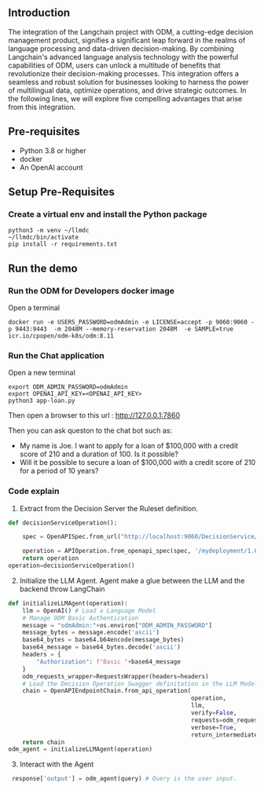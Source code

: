 ## Introduction 
The integration of the Langchain project with ODM, a cutting-edge decision management product, signifies a significant leap forward in the realms of language processing and data-driven decision-making. By combining Langchain's advanced language analysis technology with the powerful capabilities of ODM, users can unlock a multitude of benefits that revolutionize their decision-making processes. This integration offers a seamless and robust solution for businesses looking to harness the power of multilingual data, optimize operations, and drive strategic outcomes. In the following lines, we will explore five compelling advantages that arise from this integration.


## Pre-requisites
  * Python 3.8 or higher
  * docker 
  * An OpenAI account

## Setup Pre-Requisites

### Create a virtual env and install the Python package
```shell
python3 -m venv ~/llmdc
~/llmdc/bin/activate
pip install -r requirements.txt
```

## Run the demo
### Run the ODM for Developers docker image
Open a terminal
```shell
docker run -e USERS_PASSWORD=odmAdmin -e LICENSE=accept -p 9060:9060 -p 9443:9443  -m 2048M --memory-reservation 2048M  -e SAMPLE=true icr.io/cpopen/odm-k8s/odm:8.11
```

### Run the Chat application

Open a new terminal
```shell
export ODM_ADMIN_PASSWORD=odmAdmin
export OPENAI_API_KEY=<OPENAI_API_KEY>
python3 app-loan.py
```


Then open a browser to this url : http://127.0.0.1:7860

Then you can ask queston to the chat bot such as:
   * My name is Joe. I want to apply for a loan of $100,000 with a credit score of 210 and a duration of 100. Is it possible?
   * Will it be possible to secure a loan of $100,000 with a credit score of 210 for a period of 10 years?


### Code explain

1. Extract from the Decision Server the Ruleset definition.
```python
def decisionServiceOperation():

    spec = OpenAPISpec.from_url("http://localhost:9060/DecisionService/rest/v1/mydeployment/1.0/Miniloan_ServiceRuleset/1.0/OPENAPI?format=YAML")

    operation = APIOperation.from_openapi_spec(spec, '/mydeployment/1.0/Miniloan_ServiceRuleset/1.0', "post")
    return operation
operation=decisionServiceOperation()
```

2. Initialize the LLM Agent. Agent make a glue between the LLM and the backend throw LangChain
```python
def initializeLLMAgent(operation):
    llm = OpenAI() # Load a Language Model
    # Manage ODM Basic Authentication 
    message = "odmAdmin:"+os.environ["ODM_ADMIN_PASSWORD"]
    message_bytes = message.encode('ascii')
    base64_bytes = base64.b64encode(message_bytes)
    base64_message = base64_bytes.decode('ascii')
    headers = {
        "Authorization": f"Basic "+base64_message
    }
    odm_requests_wrapper=RequestsWrapper(headers=headers)
    # Load the Decision Operation Swagger definitation in the LLM Model.
    chain = OpenAPIEndpointChain.from_api_operation(
                                                    operation, 
                                                    llm, 
                                                    verify=False,
                                                    requests=odm_requests_wrapper, 
                                                    verbose=True,
                                                    return_intermediate_steps=True)
    return chain
odm_agent = initializeLLMAgent(operation)
```
3. Interact with the Agent
```python
 response['output'] = odm_agent(query) # Query is the user input.
```
